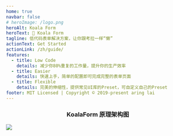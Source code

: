 ```yaml
---
home: true
navbar: false
# heroImage: /logo.png
heroAlt: Koala Form
heroText: 🐨 Koala Form
tagline: 低代码表单解决方案，让你跟考拉一样“懒”
actionText: Get Started
actionLink: /zh/guide/
features:
  - title: Low Code
    details: 减少你80%重复的工作量，提升你的生产效率
  - title: Easier
    details: 快速上手，简单的配置即可完成完整的表单页面
  - title: Flexible
    details: 完美的伸缩性，提供常见UI库的Preset，可自定义自己的Preset
footer: MIT Licensed | Copyright © 2019-present aring lai
---
```

<h3 style="text-align: center;">KoalaForm 原理架构图</h3>
<img src="/KoalaForm.png"/>